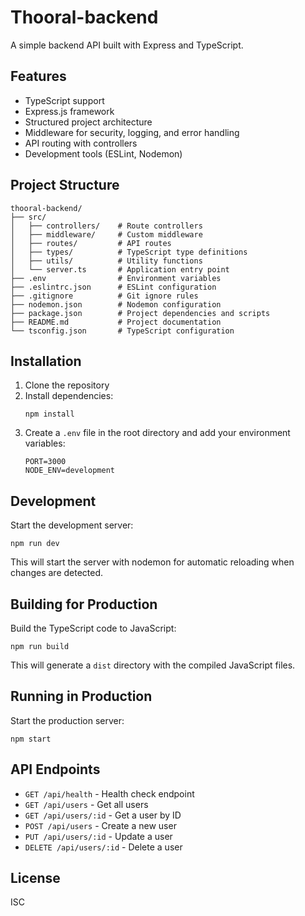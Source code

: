 # Thooral-backend

A simple backend API built with Express and TypeScript.

## Features

- TypeScript support
- Express.js framework
- Structured project architecture
- Middleware for security, logging, and error handling
- API routing with controllers
- Development tools (ESLint, Nodemon)

## Project Structure

```
thooral-backend/
├── src/
│   ├── controllers/    # Route controllers
│   ├── middleware/     # Custom middleware
│   ├── routes/         # API routes
│   ├── types/          # TypeScript type definitions
│   ├── utils/          # Utility functions
│   └── server.ts       # Application entry point
├── .env                # Environment variables
├── .eslintrc.json      # ESLint configuration
├── .gitignore          # Git ignore rules
├── nodemon.json        # Nodemon configuration
├── package.json        # Project dependencies and scripts
├── README.md           # Project documentation
└── tsconfig.json       # TypeScript configuration
```

## Installation

1. Clone the repository
2. Install dependencies:
   ```
   npm install
   ```
3. Create a `.env` file in the root directory and add your environment variables:
   ```
   PORT=3000
   NODE_ENV=development
   ```

## Development

Start the development server:

```
npm run dev
```

This will start the server with nodemon for automatic reloading when changes are detected.

## Building for Production

Build the TypeScript code to JavaScript:

```
npm run build
```

This will generate a `dist` directory with the compiled JavaScript files.

## Running in Production

Start the production server:

```
npm start
```

## API Endpoints

- `GET /api/health` - Health check endpoint
- `GET /api/users` - Get all users
- `GET /api/users/:id` - Get a user by ID
- `POST /api/users` - Create a new user
- `PUT /api/users/:id` - Update a user
- `DELETE /api/users/:id` - Delete a user

## License

ISC

